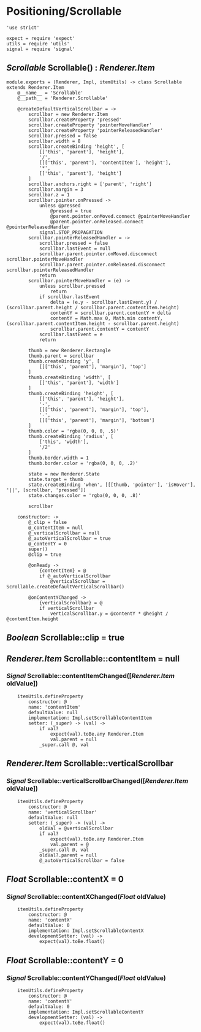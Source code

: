 Positioning/Scrollable
======================

	'use strict'

	expect = require 'expect'
	utils = require 'utils'
	signal = require 'signal'

*Scrollable* Scrollable() : *Renderer.Item*
-------------------------------------------

	module.exports = (Renderer, Impl, itemUtils) -> class Scrollable extends Renderer.Item
		@__name__ = 'Scrollable'
		@__path__ = 'Renderer.Scrollable'

		@createDefaultVerticalScrollbar = ->
			scrollbar = new Renderer.Item
			scrollbar.createProperty 'pressed'
			scrollbar.createProperty 'pointerMoveHandler'
			scrollbar.createProperty 'pointerReleasedHandler'
			scrollbar.pressed = false
			scrollbar.width = 8
			scrollbar.createBinding 'height', [
				[['this', 'parent'], 'height'],
				'/',
				[[['this', 'parent'], 'contentItem'], 'height'],
				'*',
				[['this', 'parent'], 'height']
			]
			scrollbar.anchors.right = ['parent', 'right']
			scrollbar.margin = 3
			scrollbar.z = 1
			scrollbar.pointer.onPressed ->
				unless @pressed
					@pressed = true
					@parent.pointer.onMoved.connect @pointerMoveHandler
					@parent.pointer.onReleased.connect @pointerReleasedHandler
				signal.STOP_PROPAGATION
			scrollbar.pointerReleasedHandler = ->
				scrollbar.pressed = false
				scrollbar.lastEvent = null
				scrollbar.parent.pointer.onMoved.disconnect scrollbar.pointerMoveHandler
				scrollbar.parent.pointer.onReleased.disconnect scrollbar.pointerReleasedHandler
				return
			scrollbar.pointerMoveHandler = (e) ->
				unless scrollbar.pressed
					return
				if scrollbar.lastEvent
					delta = (e.y - scrollbar.lastEvent.y) / (scrollbar.parent.height / scrollbar.parent.contentItem.height)
					contentY = scrollbar.parent.contentY + delta
					contentY = Math.max 0, Math.min contentY, (scrollbar.parent.contentItem.height - scrollbar.parent.height)
					scrollbar.parent.contentY = contentY
				scrollbar.lastEvent = e
				return

			thumb = new Renderer.Rectangle
			thumb.parent = scrollbar
			thumb.createBinding 'y', [
				[[['this', 'parent'], 'margin'], 'top']
			]
			thumb.createBinding 'width', [
				[['this', 'parent'], 'width']
			]
			thumb.createBinding 'height', [
				[['this', 'parent'], 'height'],
				'-',
				[[['this', 'parent'], 'margin'], 'top'],
				'-',
				[[['this', 'parent'], 'margin'], 'bottom']
			]
			thumb.color = 'rgba(0, 0, 0, .5)'
			thumb.createBinding 'radius', [
				['this', 'width'],
				'/2'
			]
			thumb.border.width = 1
			thumb.border.color = 'rgba(0, 0, 0, .2)'

			state = new Renderer.State
			state.target = thumb
			state.createBinding 'when', [[[thumb, 'pointer'], 'isHover'], '||', [scrollbar, 'pressed']]
			state.changes.color = 'rgba(0, 0, 0, .8)'
			
			scrollbar

		constructor: ->
			@_clip = false
			@_contentItem = null
			@_verticalScrollbar = null
			@_autoVerticalScrollbar = true
			@_contentY = 0
			super()
			@clip = true

			@onReady ->
				{contentItem} = @
				if @_autoVerticalScrollbar
					@verticalScrollbar = Scrollable.createDefaultVerticalScrollbar()

			@onContentYChanged ->
				{verticalScrollbar} = @
				if verticalScrollbar
					verticalScrollbar.y = @contentY * @height / @contentItem.height

*Boolean* Scrollable::clip = true
---------------------------------

*Renderer.Item* Scrollable::contentItem = null
----------------------------------------------

### *Signal* Scrollable::contentItemChanged([*Renderer.Item* oldValue])

		itemUtils.defineProperty
			constructor: @
			name: 'contentItem'
			defaultValue: null
			implementation: Impl.setScrollableContentItem
			setter: (_super) -> (val) ->
				if val?
					expect(val).toBe.any Renderer.Item
					val.parent = null
				_super.call @, val

*Renderer.Item* Scrollable::verticalScrollbar
---------------------------------------------

### *Signal* Scrollable::verticalScrollbarChanged([*Renderer.Item* oldValue])

		itemUtils.defineProperty
			constructor: @
			name: 'verticalScrollbar'
			defaultValue: null
			setter: (_super) -> (val) ->
				oldVal = @verticalScrollbar
				if val?
					expect(val).toBe.any Renderer.Item
					val.parent = @
				_super.call @, val
				oldVal?.parent = null
				@_autoVerticalScrollbar = false

*Float* Scrollable::contentX = 0
--------------------------------

### *Signal* Scrollable::contentXChanged(*Float* oldValue)

		itemUtils.defineProperty
			constructor: @
			name: 'contentX'
			defaultValue: 0
			implementation: Impl.setScrollableContentX
			developmentSetter: (val) ->
				expect(val).toBe.float()

*Float* Scrollable::contentY = 0
--------------------------------

### *Signal* Scrollable::contentYChanged(*Float* oldValue)

		itemUtils.defineProperty
			constructor: @
			name: 'contentY'
			defaultValue: 0
			implementation: Impl.setScrollableContentY
			developmentSetter: (val) ->
				expect(val).toBe.float()

